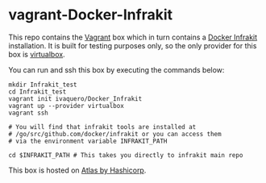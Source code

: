 # vagrant-Docker-Infrakit

This repo contains the [Vagrant](https://www.vagrantup.com) box which in turn contains a [Docker Infrakit](https://github.com/docker/infrakit) installation. It is built for testing purposes only, so the only provider for this box is [virtualbox](https://www.virtualbox.org).

You can run and ssh this box by executing the commands below:
```
mkdir Infrakit_test
cd Infrakit_test
vagrant init ivaquero/Docker_Infrakit
vagrant up --provider virtualbox
vagrant ssh

# You will find that infrakit tools are installed at 
# /go/src/github.com/docker/infrakit or you can access them
# via the environment variable INFRAKIT_PATH

cd $INFRAKIT_PATH # This takes you directly to infrakit main repo
```

This box is hosted on [Atlas by Hashicorp](https://atlas.hashicorp.com/ivaquero/boxes/Docker_Infrakit).
